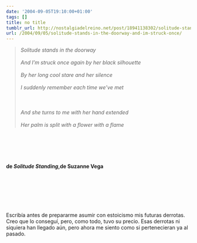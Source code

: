 ```yaml
---
date: '2004-09-05T19:10:00+01:00'
tags: []
title: no title
tumblr_url: http://nostalgiadelreino.net/post/18941138302/solitude-stands-in-the-doorway-and-im-struck-once
url: /2004/09/05/solitude-stands-in-the-doorway-and-im-struck-once/
---
```


<blockquote><span style="font-style:italic;">Solitude stands in the doorway<br/><br/>And I&rsquo;m struck once again by her black silhouette<br/><br/>By her long cool stare and her silence<br/><br/>I suddenly remember each time we&rsquo;ve met<br/><br/><br/><br/>And she turns to me with her hand extended<br/><br/>Her palm is split with a flower with a flame</span></blockquote><br/><br/><br/><br/><p><strong>de <em>Solitude Standing</em>,de Suzanne Vega</strong></p><br/><br/><br/><br/><br/><br/>Escribía antes de prepararme asumir con estoicismo mis futuras derrotas. Creo que lo conseguí, pero, como todo, tuvo su precio. Esas derrotas ni siquiera han llegado aún, pero ahora me siento como si pertenecieran ya al pasado.<div class="blogger-post-footer"><img width="1" height="1" src="https://blogger.googleusercontent.com/tracker/1180118427259117074-1189748022666384950?l=nostalgiadelreino.blogspot.com" alt=""/></div>